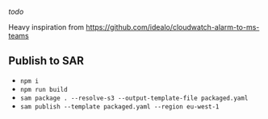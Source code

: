*todo*

Heavy inspiration from https://github.com/idealo/cloudwatch-alarm-to-ms-teams


## Publish to SAR

* `npm i`
* `npm run build`
* `sam package . --resolve-s3 --output-template-file packaged.yaml`
* `sam publish --template packaged.yaml --region eu-west-1`
